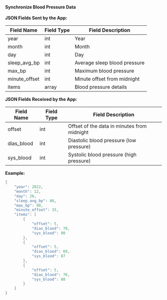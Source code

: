 #### Synchronize Blood Pressure Data


**JSON Fields Sent by the App:**

| Field Name        | Field Type | Field Description         |
| ----------------- | ---------- | ------------------------- |
| year              | int        | Year                      |
| month             | int        | Month                     |
| day               | int        | Day                       |
| sleep_avg_bp      | int        | Average sleep blood pressure |
| max_bp            | int        | Maximum blood pressure    |
| minute_offset     | int        | Minute offset from midnight |
| items             | array      | Blood pressure details    |

**JSON Fields Received by the App:**

| Field Name     | Field Type | Field Description                                |
| -------------- | ---------- | ------------------------------------------------ |
| offset         | int        | Offset of the data in minutes from midnight     |
| dias_blood     | int        | Diastolic blood pressure (low pressure)          |
| sys_blood      | int        | Systolic blood pressure (high pressure)           |

**Example:**

```c
{
    "year": 2022,
    "month": 12,
    "day": 26,
    "sleep_avg_bp": 86,
    "max_bp": 90,
    "minute_offset": 15,
    "items": [
        {
            "offset": 5,
            "dias_blood": 70,
            "sys_blood": 90
        },
        {
            "offset": 5,
            "dias_blood": 69,
            "sys_blood": 87
        },
        {
            "offset": 5,
            "dias_blood": 76,
            "sys_blood": 88
        }
    ]
}
```